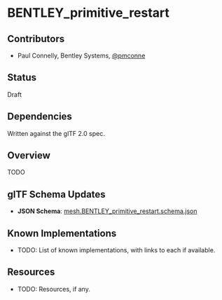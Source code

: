 <!--
Copyright 2015-2021 The Khronos Group Inc.
SPDX-License-Identifier: CC-BY-4.0
-->

# BENTLEY_primitive_restart

## Contributors

* Paul Connelly, Bentley Systems, [@pmconne](https://github.com/pmconne)

## Status

Draft

## Dependencies

Written against the glTF 2.0 spec.

## Overview

TODO

## glTF Schema Updates

* **JSON Schema**: [mesh.BENTLEY_primitive_restart.schema.json](schema/mesh.BENTLEY_primitive_restart.schema.json)

## Known Implementations

* TODO: List of known implementations, with links to each if available.

## Resources

* TODO: Resources, if any.
